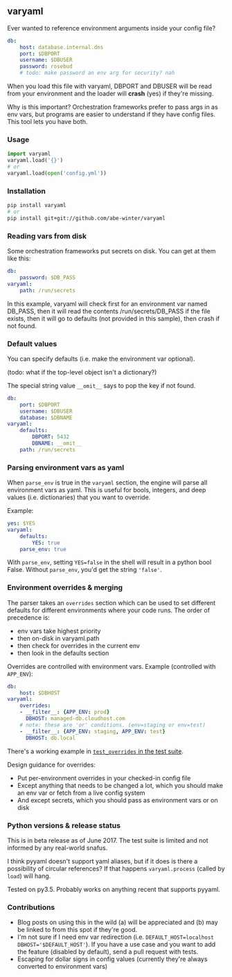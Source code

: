 ## varyaml

Ever wanted to reference environment arguments inside your config file?

```yaml
db:
    host: database.internal.dns
    port: $DBPORT
    username: $DBUSER
    password: rosebud
    # todo: make password an env arg for security? nah
```

When you load this file with varyaml, DBPORT and DBUSER will be read from your environment and the loader will **crash** (yes) if they're missing.

Why is this important? Orchestration frameworks prefer to pass args in as env vars, but programs are easier to understand if they have config files. This tool lets you have both.

### Usage

```python
import varyaml
varyaml.load('{}')
# or
varyaml.load(open('config.yml'))
```

### Installation

```bash
pip install varyaml
# or
pip install git+git://github.com/abe-winter/varyaml
```

### Reading vars from disk

Some orchestration frameworks put secrets on disk. You can get at them like this:

```yaml
db:
    password: $DB_PASS
varyaml:
    path: /run/secrets
```

In this example, varyaml will check first for an environment var named DB_PASS, then it will read the contents /run/secrets/DB_PASS if the file exists, then it will go to defaults (not provided in this sample), then crash if not found.

### Default values

You can specify defaults (i.e. make the environment var optional).

(todo: what if the top-level object isn't a dictionary?)

The special string value `__omit__` says to pop the key if not found.

```yaml
db:
    port: $DBPORT
    username: $DBUSER
    database: $DBNAME
varyaml:
    defaults:
        DBPORT: 5432
        DBNAME: __omit__
    path: /run/secrets
```

### Parsing environment vars as yaml

When `parse_env` is true in the `varyaml` section, the engine will parse all environment vars as yaml. This is useful for bools, integers, and deep values (i.e. dictionaries) that you want to override.

Example:

```yaml
yes: $YES
varyaml:
    defaults:
        YES: true
    parse_env: true
```

With `parse_env`, setting `YES=false` in the shell will result in a python bool False. Without `parse_env`, you'd get the string `'false'`.

### Environment overrides & merging

The parser takes an `overrides` section which can be used to set different defaults for different environments where your code runs. The order of precedence is:

* env vars take highest priority
* then on-disk in varyaml.path
* then check for overrides in the current env
* then look in the defaults section

Overrides are controlled with environment vars. Example (controlled with `APP_ENV`):

```yaml
db:
    host: $DBHOST
varyaml:
    overrides:
    - __filter__: {APP_ENV: prod}
      DBHOST: managed-db.cloudhost.com
    # note: these are 'or' conditions. (env=staging or env=test)
    - __filter__: {APP_ENV: staging, APP_ENV: test}
      DBHOST: db.local
```

There's a working example in [`test_overrides` in the test suite](https://github.com/abe-winter/varyaml/search?q=test_overrides).

Design guidance for overrides:

* Put per-environment overrides in your checked-in config file
* Except anything that needs to be changed a lot, which you should make an env var or fetch from a live config system
* And except secrets, which you should pass as environment vars or on disk

### Python versions & release status

This is in beta release as of June 2017. The test suite is limited and not informed by any real-world snafus.

I think pyyaml doesn't support yaml aliases, but if it does is there a possibility of circular references? If that happens `varyaml.process` (called by `load`) will hang.

Tested on py3.5. Probably works on anything recent that supports pyyaml.

### Contributions

* Blog posts on using this in the wild (a) will be appreciated and (b) may be linked to from this spot if they're good.
* I'm not sure if I need env var redirection (i.e. `DEFAULT_HOST=localhost DBHOST='$DEFAULT_HOST'`). If you have a use case and you want to add the feature (disabled by default), send a pull request with tests.
* Escaping for dollar signs in config values (currently they're always converted to environment vars)
